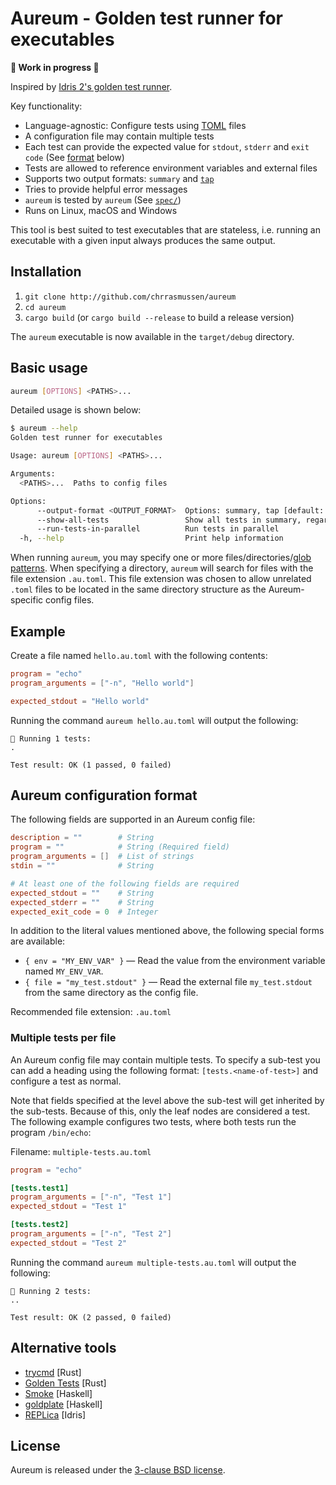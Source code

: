 # Aureum - Golden test runner for executables

**🚧 Work in progress 🚧**

Inspired by [Idris 2's golden test runner](https://github.com/idris-lang/Idris2/tree/main/tests).

Key functionality:
- Language-agnostic: Configure tests using [TOML](http://toml.io) files
- A configuration file may contain multiple tests
- Each test can provide the expected value for `stdout`, `stderr` and `exit code` (See [format](#aureum-configuration-format) below)
- Tests are allowed to reference environment variables and external files
- Supports two output formats: `summary` and [`tap`](http://testanything.org)
- Tries to provide helpful error messages
- `aureum` is tested by `aureum` (See [`spec/`](spec/))
- Runs on Linux, macOS and Windows

This tool is best suited to test executables that are stateless, i.e. running an executable with a given input always produces the same output.


## Installation

1. `git clone http://github.com/chrrasmussen/aureum`
2. `cd aureum`
3. `cargo build` (or `cargo build --release` to build a release version)

The `aureum` executable is now available in the `target/debug` directory.


## Basic usage

```bash
aureum [OPTIONS] <PATHS>...
```

Detailed usage is shown below:

```bash
$ aureum --help
Golden test runner for executables

Usage: aureum [OPTIONS] <PATHS>...

Arguments:
  <PATHS>...  Paths to config files

Options:
      --output-format <OUTPUT_FORMAT>  Options: summary, tap [default: summary]
      --show-all-tests                 Show all tests in summary, regardless of test status
      --run-tests-in-parallel          Run tests in parallel
  -h, --help                           Print help information
```

When running `aureum`, you may specify one or more files/directories/[glob patterns](https://en.wikipedia.org/wiki/Glob_(programming)). When specifying a directory, `aureum` will search for files with the file extension `.au.toml`. This file extension was chosen to allow unrelated `.toml` files to be located in the same directory structure as the Aureum-specific config files.


## Example

Create a file named `hello.au.toml` with the following contents:

```toml
program = "echo"
program_arguments = ["-n", "Hello world"]

expected_stdout = "Hello world"
```

Running the command `aureum hello.au.toml` will output the following:

```
🚀 Running 1 tests:
.

Test result: OK (1 passed, 0 failed)
```


## Aureum configuration format

The following fields are supported in an Aureum config file:

```toml
description = ""        # String
program = ""            # String (Required field)
program_arguments = []  # List of strings
stdin = ""              # String

# At least one of the following fields are required
expected_stdout = ""    # String
expected_stderr = ""    # String
expected_exit_code = 0  # Integer
```

In addition to the literal values mentioned above, the following special forms are available:
- `{ env = "MY_ENV_VAR" }` — Read the value from the environment variable named `MY_ENV_VAR`.
- `{ file = "my_test.stdout" }` — Read the external file `my_test.stdout` from the same directory as the config file.

Recommended file extension: `.au.toml`


### Multiple tests per file

An Aureum config file may contain multiple tests. To specify a sub-test you can add a heading using the following format: `[tests.<name-of-test>]` and configure a test as normal.

Note that fields specified at the level above the sub-test will get inherited by the sub-tests. Because of this, only the leaf nodes are considered a test. The following example configures two tests, where both tests run the program `/bin/echo`:

Filename: ``multiple-tests.au.toml``

```toml
program = "echo"

[tests.test1]
program_arguments = ["-n", "Test 1"]
expected_stdout = "Test 1"

[tests.test2]
program_arguments = ["-n", "Test 2"]
expected_stdout = "Test 2"
```

Running the command `aureum multiple-tests.au.toml` will output the following:

```
🚀 Running 2 tests:
..

Test result: OK (2 passed, 0 failed)
```


## Alternative tools

- [trycmd](https://github.com/assert-rs/trycmd) [Rust]
- [Golden Tests](https://github.com/jfecher/golden-tests) [Rust]
- [Smoke](https://github.com/SamirTalwar/smoke) [Haskell]
- [goldplate](https://github.com/fugue/goldplate) [Haskell]
- [REPLica](https://github.com/ReplicaTest/REPLica) [Idris]


## License

Aureum is released under the [3-clause BSD license](LICENSE).
